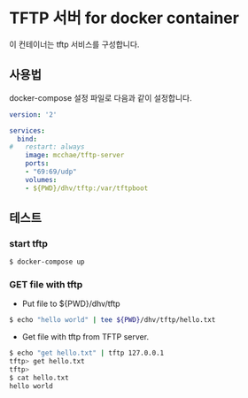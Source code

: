 # TFTP 서버 for docker container

이 컨테이너는 tftp 서비스를 구성합니다.

## 사용법
docker-compose 설정 파일로 다음과 같이 설정합니다.

```yaml
version: '2'

services:
  bind:
#   restart: always
    image: mcchae/tftp-server
    ports:
    - "69:69/udp"
    volumes:
    - ${PWD}/dhv/tftp:/var/tftpboot
```

## 테스트

### start tftp

```sh
$ docker-compose up 
```

### GET file with tftp

* Put file to ${PWD}/dhv/tftp

```sh
$ echo "hello world" | tee ${PWD}/dhv/tftp/hello.txt
```

* Get file with tftp from TFTP server.

```sh
$ echo "get hello.txt" | tftp 127.0.0.1
tftp> get hello.txt
tftp>
$ cat hello.txt
hello world
```
